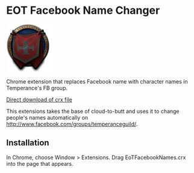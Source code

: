 EOT Facebook Name Changer
=============

![](128.png)

Chrome extension that replaces Facebook name with character names in Temperance's FB group.

[Direct download of crx file](https://github.com/tomtim90/EoT-Facebook-Name-Changer/blob/master/EoTFacebookNames.crx?raw=true)

This extensions takes the base of cloud-to-butt and uses it to change people's names automatically on http://www.facebook.com/groups/temperanceguild/.

Installation
------------

In Chrome, choose Window > Extensions.  Drag EoTFacebookNames.crx into the page that appears.

